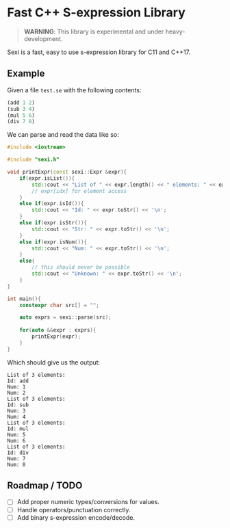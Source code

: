 # Fast C++ **S**-**ex**pression L**i**brary

> **WARNING**: This library is experimental and under heavy-development.

Sexi is a fast, easy to use s-expression library for C11 and C++17.

## Example

Given a file `test.se` with the following contents:

```lisp
(add 1 2)
(sub 3 4)
(mul 5 6)
(div 7 8)
```

We can parse and read the data like so:

```c++
#include <iostream>

#include "sexi.h"

void printExpr(const sexi::Expr &expr){
	if(expr.isList()){
		std::cout << "List of " << expr.length() << " elements: " << expr.toStr() << '\n';
		// expr[idx] for element access
	}
	else if(expr.isId()){
		std::cout << "Id: " << expr.toStr() << '\n';
	}
	else if(expr.isStr()){
		std::cout << "Str: " << expr.toStr() << '\n';
	}
	else if(expr.isNum()){
		std::cout << "Num: " << expr.toStr() << '\n';
	}
	else{
		// this should never be possible
		std::cout << "Unknown: " << expr.toStr() << '\n';
	}
}

int main(){
    constexpr char src[] = "";

	auto exprs = sexi::parse(src);
	
	for(auto &&expr : exprs){
		printExpr(expr);
	}
}
```

Which should give us the output:

```
List of 3 elements:
Id: add
Num: 1
Num: 2
List of 3 elements:
Id: sub
Num: 3
Num: 4
List of 3 elements:
Id: mul
Num: 5
Num: 6
List of 3 elements:
Id: div
Num: 7
Num: 8
```

## Roadmap / TODO

- [ ] Add proper numeric types/conversions for values.
- [ ] Handle operators/punctuation correctly.
- [ ] Add binary s-expression encode/decode.
